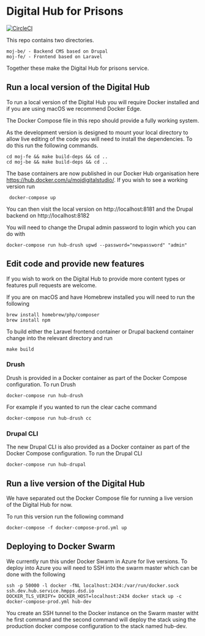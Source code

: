 Digital Hub for Prisons
=======================

[![CircleCI](https://circleci.com/gh/noms-digital-studio/digital-hub.svg?style=svg)](https://circleci.com/gh/noms-digital-studio/digital-hub)


This repo contains two directories.

    moj-be/ - Backend CMS based on Drupal
    moj-fe/ - Frontend based on Laravel

Together these make the Digital Hub for prisons service.

Run a local version of the Digital Hub
--------------------------------------

To run a local version of the Digital Hub you will require Docker installed and if you are using macOS we recommend Docker Edge.

The Docker Compose file in this repo should provide a fully working system.

As the development version is designed to mount your local directory to allow live editing of the code you will need to install the dependencies. To do this run the following commands.

    cd moj-fe && make build-deps && cd ..
    cd moj-be && make build-deps && cd ..

The base containers are now published in our Docker Hub organisation here https://hub.docker.com/u/mojdigitalstudio/. If you wish to see a working version run

     docker-compose up

You can then visit the local version on http://localhost:8181 and the Drupal backend on http://localhost:8182

You will need to change the Drupal admin password to login which you can do with

    docker-compose run hub-drush upwd --password="newpassword" "admin"

Edit code and provide new features
----------------------------------

If you wish to work on the Digital Hub to provide more content types or features pull requests are welcome.

If you are on macOS and have Homebrew installed you will need to run the following

    brew install homebrew/php/composer
    brew install npm

To build either the Laravel frontend container or Drupal backend container change into the relevant directory and run

    make build

### Drush

Drush is provided in a Docker container as part of the Docker Compose configuration. To run Drush

    docker-compose run hub-drush

For example if you wanted to run the clear cache command

    docker-compose run hub-drush cc

### Drupal CLI

The new Drupal CLI is also provided as a Docker container as part of the Docker Compose configuration. To run the Drupal CLI

    docker-compose run hub-drupal


Run a live version of the Digital Hub
-------------------------------------

We have separated out the Docker Compose file for running a live version of the Digital Hub for now.

To run this version run the following command

    docker-compose -f docker-compose-prod.yml up

Deploying to Docker Swarm
-------------------------

We currently run this under Docker Swarm in Azure for live versions. To deploy into Azure you will need to SSH into the swarm master which can be done with the following

    ssh -p 50000 -l docker -fNL localhost:2434:/var/run/docker.sock ssh.dev.hub.service.hmpps.dsd.io
    DOCKER_TLS_VERIFY= DOCKER_HOST=localhost:2434 docker stack up -c docker-compose-prod.yml hub-dev

You create an SSH tunnel to the Docker instance on the Swarm master witht he first command and the second command will deploy the stack using the production docker compose configuration to the stack named hub-dev.
